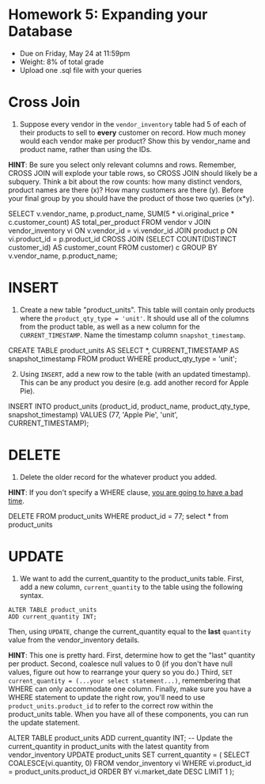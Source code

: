 # Homework 5: Expanding your Database

-  	Due on Friday, May 24 at 11:59pm
-  	Weight: 8% of total grade
-  	Upload one .sql file with your queries

# Cross Join
1. Suppose every vendor in the `vendor_inventory` table had 5 of each of their products to sell to **every** customer on record. How much money would each vendor make per product? Show this by vendor_name and product name, rather than using the IDs.

**HINT**: Be sure you select only relevant columns and rows. Remember, CROSS JOIN will explode your table rows, so CROSS JOIN should likely be a subquery. Think a bit about the row counts: how many distinct vendors, product names are there (x)? How many customers are there (y). Before your final group by you should have the product of those two queries (x\*y). 

SELECT
    v.vendor_name,
    p.product_name,
    SUM(5 * vi.original_price * c.customer_count) AS total_per_product
FROM
    vendor v
JOIN
    vendor_inventory vi ON v.vendor_id = vi.vendor_id
JOIN
    product p ON vi.product_id = p.product_id
CROSS JOIN
    (SELECT COUNT(DISTINCT customer_id) AS customer_count FROM customer) c
GROUP BY
    v.vendor_name,
    p.product_name;

# INSERT
1. Create a new table "product_units". This table will contain only products where the `product_qty_type = 'unit'`. It should use all of the columns from the product table, as well as a new column for the `CURRENT_TIMESTAMP`.  Name the timestamp column `snapshot_timestamp`.

CREATE TABLE product_units AS
SELECT 
    *, 
    CURRENT_TIMESTAMP AS snapshot_timestamp
FROM 
    product
WHERE 
    product_qty_type = 'unit';

2. Using `INSERT`, add a new row to the table (with an updated timestamp). This can be any product you desire (e.g. add another record for Apple Pie). 

INSERT INTO product_units (product_id, product_name, product_qty_type, snapshot_timestamp)
VALUES (77, 'Apple Pie', 'unit', CURRENT_TIMESTAMP);

# DELETE 
1. Delete the older record for the whatever product you added.

**HINT**: If you don't specify a WHERE clause, [you are going to have a bad time](https://imgflip.com/i/8iq872).

DELETE FROM product_units
WHERE product_id = 77;
select * from product_units

# UPDATE
1. We want to add the current_quantity to the product_units table. First, add a new column, `current_quantity` to the table using the following syntax.
```
ALTER TABLE product_units
ADD current_quantity INT;
```

Then, using `UPDATE`, change the current_quantity equal to the **last** `quantity` value from the vendor_inventory details. 

**HINT**: This one is pretty hard. First, determine how to get the "last" quantity per product. Second, coalesce null values to 0 (if you don't have null values, figure out how to rearrange your query so you do.) Third, `SET current_quantity = (...your select statement...)`, remembering that WHERE can only accommodate one column. Finally, make sure you have a WHERE statement to update the right row, you'll need to use `product_units.product_id` to refer to the correct row within the product_units table. When you have all of these components, you can run the update statement.

ALTER TABLE product_units
ADD current_quantity INT;
-- Update the current_quantity in product_units with the latest quantity from vendor_inventory
UPDATE product_units
SET current_quantity = (
    SELECT COALESCE(vi.quantity, 0)
    FROM vendor_inventory vi
    WHERE vi.product_id = product_units.product_id
    ORDER BY vi.market_date DESC
    LIMIT 1
);


